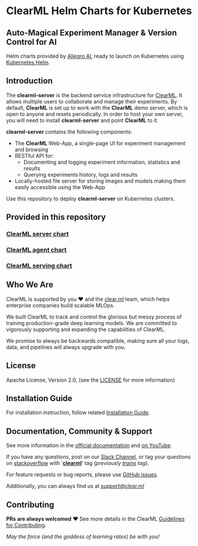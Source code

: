 # ClearML Helm Charts for Kubernetes

##  Auto-Magical Experiment Manager & Version Control for AI

Helm charts provided by [Allegro AI](https://clear.ml), ready to launch on Kubernetes using [Kubernetes Helm](https://github.com/helm/helm).

## Introduction

The **clearml-server** is the backend service infrastructure for [ClearML](https://github.com/allegroai/clearml).
It allows multiple users to collaborate and manage their experiments.
By default, **ClearML** is set up to work with the **ClearML** demo server, which is open to anyone and resets periodically. 
In order to host your own server, you will need to install **clearml-server** and point **ClearML** to it.

**clearml-server** contains the following components:

* The **ClearML** Web-App, a single-page UI for experiment management and browsing
* RESTful API for:
    * Documenting and logging experiment information, statistics and results
    * Querying experiments history, logs and results
* Locally-hosted file server for storing images and models making them easily accessible using the Web-App

Use this repository to deploy **clearml-server** on Kubernetes clusters.

## Provided in this repository

### [ClearML server chart](https://github.com/allegroai/clearml-helm-charts/tree/main/charts/clearml)

### [ClearML agent chart](https://github.com/allegroai/clearml-helm-charts/tree/main/charts/clearml-agent)

### [ClearML serving chart](https://github.com/allegroai/clearml-helm-charts/tree/main/charts/clearml-serving)

## Who We Are

ClearML is supported by you :heart: and the [clear.ml](https://clear.ml) team, which helps enterprise companies build 
scalable MLOps.

We built ClearML to track and control the glorious but messy process of training production-grade deep learning models.
We are committed to vigorously supporting and expanding the capabilities of ClearML.

We promise to always be backwards compatible, making sure all your logs, data, and pipelines 
will always upgrade with you.

## License

Apache License, Version 2.0, (see the [LICENSE](https://www.apache.org/licenses/LICENSE-2.0) for more information)

## Installation Guide

For installation instruction, follow related [Installation Guide](INSTALL.md).

## Documentation, Community & Support

See more information in the [official documentation](https://clear.ml/docs/latest/docs) and [on YouTube](https://www.youtube.com/c/ClearML).

If you have any questions, post on our [Slack Channel](https://join.slack.com/t/clearml/shared_invite/zt-1v74jzwkn-~XsuWB0btXOlfFQCh8DJQw), or tag your questions on [stackoverflow](https://stackoverflow.com/questions/tagged/clearml) with '**[clearml](https://stackoverflow.com/questions/tagged/clearml)**' tag (*previously [trains](https://stackoverflow.com/questions/tagged/trains) tag*).

For feature requests or bug reports, please use [GitHub issues](https://github.com/allegroai/clearml-helm-charts/issues).

Additionally, you can always find us at *support@clear.ml*

## Contributing

**PRs are always welcomed** :heart: See more details in the ClearML [Guidelines for Contributing](https://github.com/allegroai/clearml-helm-charts/blob/main/CONTRIBUTING.md).


_May the force (and the goddess of learning rates) be with you!_
